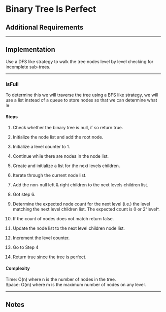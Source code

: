 # Binary Tree Is Perfect

## Additional Requirements

---

## Implementation
Use a DFS like strategy to walk the tree nodes level by level
checking for incomplete sub-trees.

---

### IsFull
To determine this we will traverse the tree using a BFS like strategy, we will
use a list instead of a queue to store nodes so that we can determine what le

#### Steps
1. Check whether the binary tree is null, if so return true.

2. Initialize the node list and add the root node.

3. Initialize a level counter to 1.

4. Continue while there are nodes in the node list.

5. Create and initialize a list for the next levels children.

6. Iterate through the current node list.

7. Add the non-null left & right children to the next levels
children list.

8. Got step 6.

9. Determine the expected node count for the next level (i.e.) the
level matching the next level children list. The expected count is
0 or 2^level^.

10. If the count of nodes does not match return false.

11. Update the node list to the next level children node list.

12. Increment the level counter.

13. Go to Step 4

14. Return true since the tree is perfect.

#### Complexity
Time: O(n) where n is the number of nodes in the tree.  
Space: O(m) where m is the maximum number of nodes on any level.

---

## Notes
